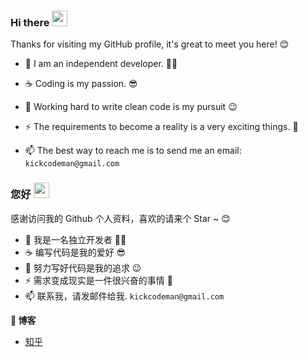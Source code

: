 ###  Hi there <img src="https://media.giphy.com/media/hvRJCLFzcasrR4ia7z/giphy.gif" width="25px">

Thanks for visiting my GitHub profile, it's great to meet you here! 😊

- 🧔 I am an independent developer. 🧑‍💻 
- ☕️ Coding is my passion. 😎

- 🔭 Working hard to write clean code is my pursuit :wink:
- ⚡ The requirements to become a reality is a very exciting things. 🐶
- 📫 The best way to reach me is to send me an email: `kickcodeman@gmail.com`

###  您好 <img src="https://media.giphy.com/media/hvRJCLFzcasrR4ia7z/giphy.gif" width="25px">

感谢访问我的 Github 个人资料，喜欢的请来个 Star ~ 😊

- 🧔 我是一名独立开发者 🧑‍💻 
- ☕️ 编写代码是我的爱好 😎
- 🔭 努力写好代码是我的追求 :wink:
- ⚡ 需求变成现实是一件很兴奋的事情 🐶
- 📫 联系我，请发邮件给我. `kickcodeman@gmail.com`


**🚀 博客**

- [知乎](https://www.zhihu.com/column/zhaoxuan)






